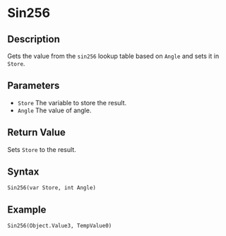 # Sin256

## Description
Gets the value from the `sin256` lookup table based on `Angle` and sets it in `Store`.

## Parameters
- `Store`
The variable to store the result.
- `Angle`
The value of angle.

## Return Value
Sets `Store` to the result.

## Syntax
```
Sin256(var Store, int Angle)
```

## Example
```
Sin256(Object.Value3, TempValue0)
```
